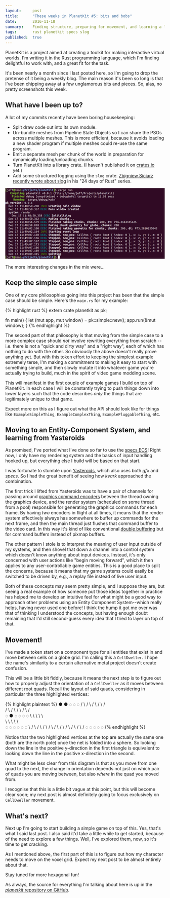 ```yaml
---
layout:     post
title:      "These weeks in PlanetKit #5: bits and bobs"
date:       2016-11-18
summary:    Finding structure, preparing for movement, and learning a lot from Yasteroids.
tags:       rust planetkit specs slog
published:  true
---
```


PlanetKit is a project aimed at creating a toolkit for making interactive virtual worlds. I'm writing it in the Rust programming language, which I'm finding delightful to work with, and a great fit for the task.

It's been nearly a month since I last posted here, so I'm going to drop the pretense of it being a weekly blog. The main reason it's been so long is that I've been chipping away at a few unglamorous bits and pieces. So, alas, no pretty screenshots this week.


## What have I been up to?

A lot of my commits recently have been boring housekeeping:

- Split draw code out into its own module.
- Un-bundle meshes from Pipeline State Objects so I can share the PSOs across multiple meshes. This is more efficient, because it avoids loading a new shader program if multiple meshes could re-use the same program.
- Emit a separate mesh per chunk of the world in preparation for dynamically loading/unloading chunks.
- Turn PlanetKit into a library crate. (I haven't published it on [crates.io](https://crates.io) yet.)
- Add some structured logging using the `slog` crate. [Zbigniew Siciarz recently wrote about slog](https://siciarz.net/24-days-rust-structured-logging/) in his "24 days of Rust" series.

![Structured logging using slog](/images/these-weeks-5/slog-output.png)

The more interesting changes in the mix were...

## Keep the simple case simple

One of my core philosophies going into this project has been that the simple case should be simple. Here's the `main.rs` for my example:

{% highlight rust %}
extern crate planetkit as pk;

fn main() {
    let (mut app, mut window) = pk::simple::new();
    app.run(&mut window);
}
{% endhighlight %}

The second part of that philosophy is that moving from the simple case to a more complex case should _not_ involve rewriting everything from scratch -- i.e. there is not a "quick and dirty way" and a "right way", each of which has nothing to do with the other. So obviously the above doesn't really prove anything yet. But with this token effort to keeping the simplest example extremely terse, I'm making a commitment to making it easy to start with something simple, and then slowly mutate it into whatever game you're actually trying to build, much in the spirit of video game modding scene.

This will manifest in the first couple of example games I build on top of PlanetKit. In each case I will be constantly trying to push things down into lower layers such that the code describes _only_ the things that are legitimately unique to that game.

Expect more on this as I figure out what the API should look like for things like `ExampleSimpleThing`, `ExampleComplexThing`, `ExamplePluggableThing`, etc.


## Moving to an Entity-Component System, and learning from Yasteroids

As promised, I've ported what I've done so far to use the [specs ECS](https://github.com/slide-rs/specs)! Right now, I only have my rendering system and the basics of input handling hooked up, but everything else I build will be based on that start.

I was fortunate to stumble upon [Yasteroids](https://github.com/kvark/yasteroids), which also uses both _gfx_ and _specs_. So I had the great benefit of seeing how _kvark_ approached the combination.

The first trick I lifted from Yasteroids was to have a pair of channels for passing around [graphics command encoders](https://docs.rs/gfx/0.12.1/gfx/struct.Encoder.html) between the thread owning the graphics device, and the render system (scheduled on some thread from a pool) responsible for generating the graphics commands for each frame. By having _two_ encoders in flight at all times, it means that the render system effectively always has somewhere to buffer up commands for the next frame, and then the main thread just flushes that command buffer to the video card. In this way it's kind of like conventional [double buffering](https://en.wikipedia.org/wiki/Multiple_buffering) but for command buffers instead of pixmap buffers.

The other pattern I stole is to interpret the meaning of user input outside of my systems, and then shovel that down a channel into a control system which doesn't know anything about input devices. Instead, it's only concerned with user actions like "begin moving forward", which it then applies to any user-controllable game entities. This is a good place to split the concerns, because it means that my game systems could easily be switched to be driven by, e.g., a replay file instead of live user input.

Both of these concepts may seem pretty simple, and I suppose they are, but seeing a real example of how someone put those ideas together in practice has helped me to develop an intuitive feel for what might be a good way to approach other problems using an Entity Component System--which really helps, having never used one before! I think the hump it got me over was that of thinking I understood the concepts, but having enough doubt remaining that I'd still second-guess every idea that I tried to layer on top of that.


## Movement!

I've made a token start on a component type for all entities that exist in and move between cells on a globe grid. I'm calling this a `CellDweller`. I hope the name's similarity to a certain alternative metal project doesn't create confusion.

This will be a little bit fiddly, because it means the next step is to figure out how to properly adjust the orientation of a `CellDweller` as it moves between different root quads. Recall the layout of said quads, considering in particular the three highlighted vertices:

{% highlight plaintext %}
     ●     ●     ◌     ◌     ◌
    / \   / \   / \   / \   / \
   /   \ /   \ /   \ /   \ /   \
  ◌     ●     ◌     ◌     ◌     ◌
   \     \     \     \     \     \
    \     \     \     \     \     \
     ◌     ◌     ◌     ◌     ◌     ◌
      \   / \   / \   / \   / \   /
       \ /   \ /   \ /   \ /   \ /
        ◌     ◌     ◌     ◌     ◌
{% endhighlight %}

Notice that the two highlighted vertices at the top are actually the same one (both are the north pole) once the net is folded into a sphere. So looking down the line in the positive y-direction in the first triangle is equivalent to looking down the line in the positive x-direction in the second.

What might be less clear from this diagram is that as you move from one quad to the next, the change in orientation depends not just on which pair of quads you are moving between, but also _where_ in the quad you moved from.

I recognise that this is a little bit vague at this point, but this will become clear soon; my next post is almost definitely going to focus exclusively on `CellDweller` movement.


## What's next?

Next up I'm going to start building a simple game on top of this. Yes, that's what I said last post. I also said it'd take a little while to get started, because of the need to explore a few things. Well, I've explored them, now, so it's time to get cracking.

As I mentioned above, the first part of this is to figure out how my character needs to move on the voxel grid. Expect my next post to be almost entirely about that.

Stay tuned for more hexagonal fun!

As always, the source for everything I'm talking about here is up in the [_planetkit_ repository on GitHub](https://github.com/jeffparsons/planetkit).
